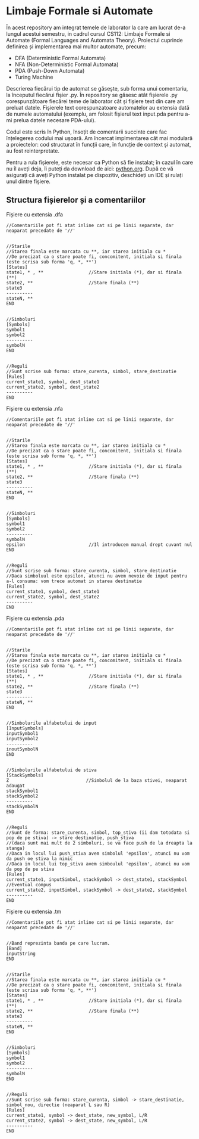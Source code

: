 # Limbaje Formale si Automate

În acest repository am integrat temele de laborator la care am lucrat de-a lungul acestui semestru, in cadrul cursul CS112: Limbaje Formale si Automate (Formal Languages and Automata Theory). Proiectul cuprinde definirea și implementarea mai multor automate, precum:
- DFA (Deterministic Formal Automata)
- NFA (Non-Deterministic Formal Automata)
- PDA (Push-Down Automata)
- Turing Machine
  
Descrierea fiecărui tip de automat se găsește, sub forma unui comentariu, la începutul fiecărui fișier .py. În repository se găsesc atât fișierele .py corespunzătoare fiecărei teme de laborator cât și fișiere text din care am preluat datele. Fișierele text corespunzatoare automatelor au extensia dată de numele automatului (exemplu, am folosit fișierul text input.pda pentru a-mi prelua datele necesare PDA-ului).

Codul este scris în Python, însoțit de comentarii succinte care fac înțelegerea codului mai ușoară. 
Am încercat implmentarea cât mai modulară a proiectelor: cod structurat în funcții care, în funcție de context și automat, au fost reinterpretate.

Pentru a rula fișierele, este necesar ca Python să fie instalat; în cazul în care nu îl aveți deja, îi puteți da download de aici: [python.org](https://www.python.org/downloads/).
După ce vă asigurați că aveți Python instalat pe dispozitiv, deschideți un IDE și rulați unul dintre fișiere.


## Structura fișierelor și a comentariilor

Fișiere cu extensia .dfa

    //Comentariile pot fi atat inline cat si pe linii separate, dar neaparat precedate de '//'

    
    //Starile
    //Starea finala este marcata cu **, iar starea initiala cu *
    //De precizat ca o stare poate fi, concomitent, initiala si finala (este scrisa sub forma 'q, *, **')
    [States]
    state1, * , **                 //Stare initiala (*), dar si finala (**)
    state2, **                     //Stare finala (**)
    state3
    ----------
    stateN, **
    END


    //Simboluri
    [Symbols]
    symbol1
    symbol2
    ----------
    symbolN
    END 

    
    //Reguli
    //Sunt scrise sub forma: stare_curenta, simbol, stare_destinatie
    [Rules]
    current_state1, symbol, dest_state1
    current_state2, symbol, dest_state2
    ----------
    END

Fișiere cu extensia .nfa

    //Comentariile pot fi atat inline cat si pe linii separate, dar neaparat precedate de '//'

    
    //Starile
    //Starea finala este marcata cu **, iar starea initiala cu *
    //De precizat ca o stare poate fi, concomitent, initiala si finala (este scrisa sub forma 'q, *, **')
    [States]
    state1, * , **                 //Stare initiala (*), dar si finala (**)
    state2, **                     //Stare finala (**)
    state3
    ----------
    stateN, **
    END

    
    //Simboluri
    [Symbols]
    symbol1
    symbol2
    ----------
    symbolN
    epsilon                        //Il introducem manual drept cuvant nul
    END 

    
    //Reguli
    //Sunt scrise sub forma: stare_curenta, simbol, stare_destinatie
    //Daca simboluul este epsilon, atunci nu avem nevoie de input pentru a-l consuma: vom trece automat in starea destinatie
    [Rules]
    current_state1, symbol, dest_state1
    current_state2, symbol, dest_state2
    ----------
    END

Fișiere cu extensia .pda

    //Comentariile pot fi atat inline cat si pe linii separate, dar neaparat precedate de '//'

    
    //Starile
    //Starea finala este marcata cu **, iar starea initiala cu *
    //De precizat ca o stare poate fi, concomitent, initiala si finala (este scrisa sub forma 'q, *, **')
    [States]
    state1, * , **                 //Stare initiala (*), dar si finala (**)
    state2, **                     //Stare finala (**)
    state3
    ----------
    stateN, **
    END

    
    //Simbolurile alfabetului de input
    [InputSymbols]
    inputSymbol1
    inputSymbol2
    ----------
    inoutSymbolN
    END 


    //Simbolurile alfabetului de stiva
    [StackSymbols]
    Z                             //Simbolul de la baza stivei, neaparat adaugat
    stackSymbol1
    stackSymbol2
    ----------
    stackSymbolN
    END 

    
    //Reguli
    //Sunt de forma: stare_curenta, simbol, top_stiva (ii dam totodata si pop de pe stiva) -> stare_destinatie, push_stiva 
    //(daca sunt mai mult de 2 simboluri, se va face push de la dreapta la stanga)
    //Daca in locul lui push_stiva avem simbolul 'epsilon', atunci nu vom da push oe stiva la nimic
    //Daca in locul lui top_stiva avem simboulul 'epsilon', atunci nu vom da pop de pe stiva 
    [Rules]
    current_state1, inputSimbol, stackSymbol -> dest_state1, stackSymbol             //Eventual compus
    current_state2, inputSimbol, stackSymbol -> dest_state2, stackSymbol
    ----------
    END


Fișiere cu extensia .tm

    //Comentariile pot fi atat inline cat si pe linii separate, dar neaparat precedate de '//'

    
    //Band reprezinta banda pe care lucram.
    [Band]
    inputString
    END

    
    //Starile
    //Starea finala este marcata cu **, iar starea initiala cu *
    //De precizat ca o stare poate fi, concomitent, initiala si finala (este scrisa sub forma 'q, *, **')
    [States]
    state1, * , **                 //Stare initiala (*), dar si finala (**)
    state2, **                     //Stare finala (**)
    state3
    ----------
    stateN, **
    END

    
    //Simboluri
    [Symbols]
    symbol1
    symbol2
    ----------
    symbolN
    END 

    
    //Reguli
    //Sunt scrise sub forma: stare_curenta, simbol -> stare_destinatie, simbol_nou, directie (neaparat L sau R)
    [Rules]
    current_state1, symbol -> dest_state, new_symbol, L/R
    current_state2, symbol -> dest_state, new_symbol, L/R
    ----------
    END
    


    

